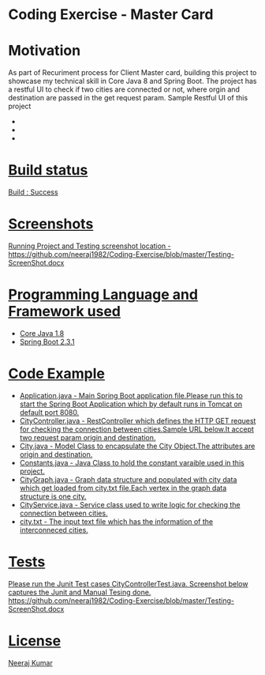<h1> Coding Exercise - Master Card </h1>

<h1> Motivation </h1>
As part of Recuriment process for Client Master card, building this project to showcase my technical skill in Core Java 8 and Spring Boot.
The project has a restful UI to check if two cities are connected or not, where orgin and destination are passed in the get request param.
Sample Restful UI of this project
<ul>
  <li><a href=http://localhost:8080/connected?origin=Boston&destination=Newark </a> </li>
  <li><a href=http://localhost:8080/connected?origin=Boston&destination=Philadelphia </a> </li>
  <li><a href=http://localhost:8080/connected?origin=Philadelphia&destination=Albany </a></li>
</ul>
  
  
<h1> Build status </h1>
Build : Success


<h1> Screenshots </h1>
Running Project and Testing screenshot location - https://github.com/neeraj1982/Coding-Exercise/blob/master/Testing-ScreenShot.docx

<h1> Programming Language and Framework used </h1>
<ul>
<li> Core Java 1.8 </li>
<li> Spring Boot 2.3.1 </li>
</ul>

<h1> Code Example </h1>
<ul>
<li>Application.java - Main Spring Boot application file.Please run this to start the Spring Boot Application which by default runs in Tomcat on default port 8080. </li>
<li>CityController.java - RestController which defines the HTTP GET request for checking the connection between cities.Sample URL below.It accept two request 
param origin and destination. <a href = http://localhost:8080/connected?origin=Boston&destination=Newark </a> </li>
<li>City.java - Model Class to encapsulate the City Object.The attributes are origin and destination. </li>
<li>Constants.java - Java Class to hold the constant varaible used in this project. </li>
<li>CityGraph.java - Graph data structure and populated with city data which get loaded from city.txt file.Each vertex in the graph data structure is one city. </li>
<li>CityService.java - Service class used to write logic for checking the connection between cities.</li>
<li>city.txt - The input text file which has the information of the interconneced cities.</li>
</ul>


<h1>Tests</h1>
Please run the Junit Test cases CityControllerTest.java.
Screenshot below captures the Junit and Manual Tesing done. 
https://github.com/neeraj1982/Coding-Exercise/blob/master/Testing-ScreenShot.docx

<h1>License</h1>
Neeraj Kumar









